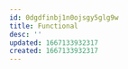 ```yaml
---
id: 0dgdfinbj1n0ojsgy5glg9w
title: Functional
desc: ''
updated: 1667133932317
created: 1667133932317
---
```

